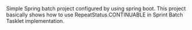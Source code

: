 Simple Spring batch project configured by using spring boot. This project basically shows how to use RepeatStatus.CONTINUABLE in Sprint Batch Tasklet implementation.
